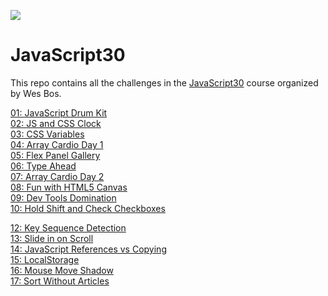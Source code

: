 ![](https://javascript30.com/images/JS3-social-share.png)
# JavaScript30

This repo contains all the challenges in the [JavaScript30](https://javascript30.com/) course organized by Wes Bos.  

[01: JavaScript Drum Kit](https://tonynyagah.github.io/JavaScript30/01%20-%20JavaScript%20Drum%20Kit/)   
[02: JS and CSS Clock](https://tonynyagah.github.io/JavaScript30/02%20-%20JS%20and%20CSS%20Clock/)   
[03: CSS Variables](https://tonynyagah.github.io/JavaScript30/03%20-%20CSS%20Variables/)  
[04: Array Cardio Day 1](https://tonynyagah.github.io/JavaScript30/04%20-%20Array%20Cardio%20Day%201/)  
[05: Flex Panel Gallery](https://tonynyagah.github.io/JavaScript30/05%20-%20Flex%20Panel%20Gallery/)  
[06: Type Ahead](https://tonynyagah.github.io/JavaScript30/06%20-%20Type%20Ahead/)  
[07: Array Cardio Day 2](https://tonynyagah.github.io/JavaScript30/07%20-%20Array%20Cardio%20Day%202/)  
[08: Fun with HTML5 Canvas](https://tonynyagah.github.io/JavaScript30/08%20-%20Fun%20with%20HTML5%20Canvas/)  
[09: Dev Tools Domination](https://tonynyagah.github.io/JavaScript30/09%20-%20Dev%20Tools%20Domination/)  
[10: Hold Shift and Check Checkboxes](https://tonynyagah.github.io/JavaScript30/10%20-%20Hold%20Shift%20and%20Check%20Checkboxes/)  
<!---
[11: Custom Video Player](https://tonynyagah.github.io/JavaScript30/11%20-%20Custom%20Video%20Player/)  
-->
[12: Key Sequence Detection](https://tonynyagah.github.io/JavaScript30/12%20-%20Key%20Sequence%20Detection/)  
[13: Slide in on Scroll](https://tonynyagah.github.io/JavaScript30/13%20-%20Slide%20in%20on%20Scroll/)  
[14: JavaScript References vs Copying](https://tonynyagah.github.io/JavaScript30/14%20-%20JavaScript%20References%20VS%20Copying/)  
[15: LocalStorage](https://tonynyagah.github.io/JavaScript30/15%20-%20LocalStorage/)  
[16: Mouse Move Shadow](https://tonynyagah.github.io/JavaScript30/16%20-%20Mouse%20Move%20Shadow/)  
[17: Sort Without Articles](https://tonynyagah.github.io/JavaScript30/17%20-%20Sort%20Without%20Articles/)
